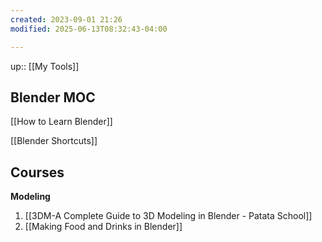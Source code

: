 ```yaml
---
created: 2023-09-01 21:26
modified: 2025-06-13T08:32:43-04:00

---
```

up:: [[My Tools]]

## Blender MOC


[[How to Learn Blender]]

[[Blender Shortcuts]]

## Courses
**Modeling**
1. [[3DM-A Complete Guide to 3D Modeling in Blender - Patata School]]
2. [[Making Food and Drinks in Blender]]
